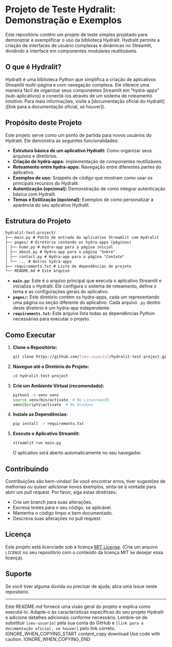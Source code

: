 # Projeto de Teste Hydralit: Demonstração e Exemplos

Este repositório contém um projeto de teste simples projetado para demonstrar e exemplificar o uso da biblioteca Hydralit. Hydralit permite a criação de interfaces de usuário complexas e dinâmicas no Streamlit, dividindo a interface em componentes modulares reutilizáveis.

## O que é Hydralit?

Hydralit é uma biblioteca Python que simplifica a criação de aplicativos Streamlit multi-página e com navegação complexa. Ele oferece uma maneira fácil de organizar seus componentes Streamlit em "hydra-apps" (sub-aplicativos) e conectá-los através de um sistema de roteamento intuitivo.  Para mais informações, visite a [documentação oficial do Hydralit]([link para a documentação oficial, se houver]).

## Propósito deste Projeto

Este projeto serve como um ponto de partida para novos usuários do Hydralit. Ele demonstra as seguintes funcionalidades:

*   **Estrutura básica de um aplicativo Hydralit:** Como organizar seus arquivos e diretórios.
*   **Criação de hydra-apps:** Implementação de componentes reutilizáveis.
*   **Roteamento entre hydra-apps:** Navegação entre diferentes partes do aplicativo.
*   **Exemplos de uso:** Snippets de código que mostram como usar os principais recursos do Hydralit.
*   **Autenticação (opcional):** Demonstração de como integrar autenticação básica com Hydralit.
*   **Temas e Estilização (opcional):** Exemplos de como personalizar a aparência do seu aplicativo Hydralit.

## Estrutura do Projeto

```markdown
hydralit-test-project/
├── main.py # Ponto de entrada do aplicativo Streamlit com Hydralit
├── pages/ # Diretório contendo os hydra-apps (páginas)
│ ├── home.py # Hydra-app para a página inicial
│ ├── about.py # Hydra-app para a página "Sobre"
│ ├── contact.py # Hydra-app para a página "Contato"
│ └── ... # Outros hydra-apps
├── requirements.txt # Lista de dependências do projeto
└── README.md # Este arquivo
```

*   **`main.py`:** Este é o arquivo principal que executa o aplicativo Streamlit e inicializa o Hydralit. Ele configura o sistema de roteamento, define o tema e as configurações gerais do aplicativo.
*   **`pages/`:** Este diretório contém os hydra-apps, cada um representando uma página ou seção diferente do aplicativo. Cada arquivo `.py` dentro deste diretório é um hydra-app independente.
*   **`requirements.txt`:** Este arquivo lista todas as dependências Python necessárias para executar o projeto.

## Como Executar

1.  **Clone o Repositório:**

    ```bash
    git clone https://github.com/[seu-usuario]/hydralit-test-project.git
    ```

2.  **Navegue até o Diretório do Projeto:**

    ```bash
    cd hydralit-test-project
    ```

3.  **Crie um Ambiente Virtual (recomendado):**

    ```bash
    python3 -m venv venv
    source venv/bin/activate  # No Linux/macOS
    venv\Scripts\activate  # No Windows
    ```

4.  **Instale as Dependências:**

    ```bash
    pip install -r requirements.txt
    ```

5.  **Execute o Aplicativo Streamlit:**

    ```bash
    streamlit run main.py
    ```

    O aplicativo será aberto automaticamente no seu navegador.

## Contribuindo

Contribuições são bem-vindas! Se você encontrar erros, tiver sugestões de melhorias ou quiser adicionar novos exemplos, sinta-se à vontade para abrir um pull request.  Por favor, siga estas diretrizes:

*   Crie um branch para suas alterações.
*   Escreva testes para o seu código, se aplicável.
*   Mantenha o código limpo e bem documentado.
*   Descreva suas alterações no pull request.

## Licença

Este projeto está licenciado sob a licença [MIT License](LICENSE). (Crie um arquivo `LICENSE` no seu repositório com o conteúdo da licença MIT se desejar essa licença).

## Suporte

Se você tiver alguma dúvida ou precisar de ajuda, abra uma issue neste repositório.

---

Este README.md fornece uma visão geral do projeto e explica como executá-lo. Adapte-o às características específicas do seu projeto Hydralit e adicione detalhes adicionais conforme necessário.  Lembre-se de substituir `[seu-usuario]` pela sua conta do GitHub e `[link para a documentação oficial, se houver]` pelo link correto.
IGNORE_WHEN_COPYING_START
content_copy
download
Use code with caution.
IGNORE_WHEN_COPYING_END